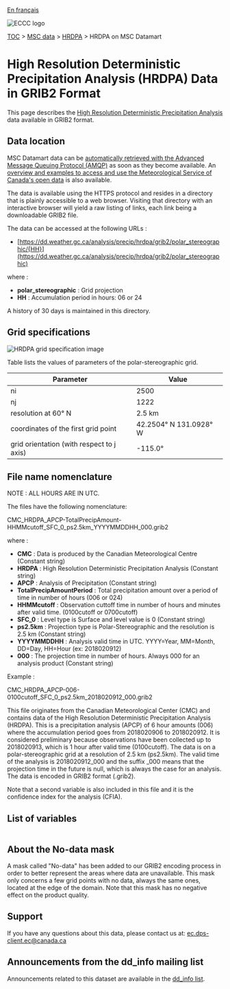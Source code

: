 [En français](readme_hrdpa-datamart_fr.md)

![ECCC logo](../../img_eccc-logo.png)

[TOC](../../readme_en.md) > [MSC data](../readme_en.md) > [HRDPA](readme_hrdpa_en.md) > HRDPA on MSC Datamart

# High Resolution Deterministic Precipitation Analysis (HRDPA) Data in GRIB2 Format

This page describes the [High Resolution Deterministic Precipitation Analysis](./readme_hrdpa-datamart_en.md) data available in GRIB2 format.

## Data location

MSC Datamart data can be [automatically retrieved with the Advanced Message Queuing Protocol (AMQP)](../../msc-datamart/amqp_en.md) as soon as they become available. An [overview and examples to access and use the Meteorological Service of Canada's open data](../../usage/readme_en.md) is also available.

The data is available using the HTTPS protocol and resides in a directory that is plainly accessible to a web browser. Visiting that directory with an interactive browser will yield a raw listing of links, each link being a downloadable GRIB2 file.

The data can be accessed at the following URLs :

* [https://dd.weather.gc.ca/analysis/precip/hrdpa/grib2/polar_stereographic/{HH}](https://dd.weather.gc.ca/analysis/precip/hrdpa/grib2/polar_stereographic)

where :

* __polar_stereographic__ :  Grid projection
* __HH__ :  Accumulation period in hours: 06 or 24 

A history of 30 days is maintained in this directory.

## Grid specifications

![HRDPA grid specification image](https://collaboration.cmc.ec.gc.ca/cmc/cmos/public_doc/msc-data/nwp_hrdpa/grille_hrdpa.png)

Table lists the values of parameters of the polar-stereographic grid.

| Parameter | Value |
| ------ | ------ |
| ni | 2500 |
| nj | 1222 | 
| resolution at 60° N | 2.5 km |
| coordinates of the first grid point | 42.2504° N  131.0928° W | 
| grid orientation (with respect to j axis) | -115.0° |

## File name nomenclature 

NOTE : ALL HOURS ARE IN UTC.

The files have the following nomenclature:

CMC_HRDPA_APCP-TotalPrecipAmount-HHMMcutoff_SFC_0_ps2.5km_YYYYMMDDHH_000.grib2

where :

* __CMC__ : Data is produced by the Canadian Meteorological Centre (Constant string)
* __HRDPA__ : High Resolution Deterministic Precipitation Analysis (Constant string)
* __APCP__ : Analysis of Precipitation (Constant string)
* __TotalPrecipAmountPeriod__ : Total precipitation amount over a period of time in number of hours (006 or 024)
* __HHMMcutoff__ : Observation cuttoff time in number of hours and minutes after valid time. (0100cutoff or 0700cutoff)
* __SFC_0__ : Level type is Surface and level value is 0 (Constant string)
* __ps2.5km__ : Projection type is Polar-Stereographic and the resolution is 2.5 km (Constant string)
* __YYYYMMDDHH__ : Analysis valid time in UTC. YYYY=Year, MM=Month, DD=Day, HH=Hour (ex: 2018020912)
* __000__ : The projection time in number of hours. Always 000 for an analysis product (Constant string)

Example :

CMC_HRDPA_APCP-006-0100cutoff_SFC_0_ps2.5km_2018020912_000.grib2

This file originates from the Canadian Meteorological Center (CMC) and contains data of the High Resolution Deterministic Precipitation Analysis (HRDPA). This is a precipitation analysis (APCP) of 6 hour amounts (006) where the accumulation period goes from 2018020906 to 2018020912. It is considered preliminary because observations have been collected up to 2018020913, which is 1 hour after valid time (0100cutoff). The data is on a polar-stereographic grid at a resolution of 2.5 km (ps2.5km). The valid time of the analysis is 2018020912_000 and the suffix _000 means that the projection time in the future is null, which is always the case for an analysis. The data is encoded in GRIB2 format (.grib2).

Note that a second variable is also included in this file and it is the confidence index for the analysis (CFIA).

## List of variables

<table id="csv-table" class="display"></table>

<link href="https://cdn.jsdelivr.net/npm/simple-datatables@latest/dist/style.css" rel="stylesheet" type="text/css">
<script src="https://cdn.jsdelivr.net/npm/simple-datatables@latest"></script>
<script src="../../../js/variables_datatable.js" type="text/javascript"></script>
<script>
  loadTable("csv-table", "../../../assets/csv/HRDPA_en.csv", "EN");
</script>

## About the No-data mask

A mask called "No-data" has been added to our GRIB2 encoding process in order to better represent the areas where data are unavailable. This mask only concerns a few grid points with no data, always the same ones, located at the edge of the domain. Note that this mask has no negative effect on the product quality.

## Support

If you have any questions about this data, please contact us at: [ec.dps-client.ec@canada.ca](mailto:ec.dps-client.ec@canada.ca)

## Announcements from the dd_info mailing list 

Announcements related to this dataset are available in the [dd_info list](https://comm.collab.science.gc.ca/mailman3/postorius/lists/dd_info.comm.collab.science.gc.ca/).
